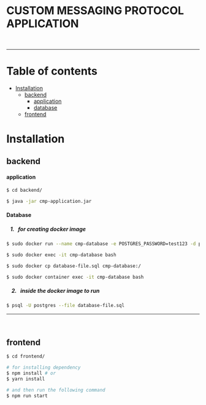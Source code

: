 # CUSTOM MESSAGING PROTOCOL APPLICATION


<br />
<hr />

Table of contents
=================


<!--ts-->  
   * [Installation](#installation)
        * [backend](#backend)
	        * [application](#application)
	        * [database](#database)
        * [frontend](#frontend)
<!--te-->


Installation
============

backend
-------

<h4>application </h4>


```bash
$ cd backend/

$ java -jar cmp-application.jar
```

<h4>Database</h4>

<h5>  &nbsp; &nbsp;1. &nbsp;  for creating docker image </h5>

```bash
$ sudo docker run --name cmp-database -e POSTGRES_PASSWORD=test123 -d postgres

$ sudo docker exec -it cmp-database bash

$ sudo docker cp database-file.sql cmp-database:/

$ sudo docker container exec -it cmp-database bash
```

<h5> &nbsp; &nbsp; 2. &nbsp;  inside the docker image to run </h5>

```bash
$ psql -U postgres --file database-file.sql
```
<hr/>
<br/>

frontend
-------

```bash
$ cd frontend/

# for installing dependency
$ npm install # or
$ yarn install

# and then run the following command
$ npm run start
```